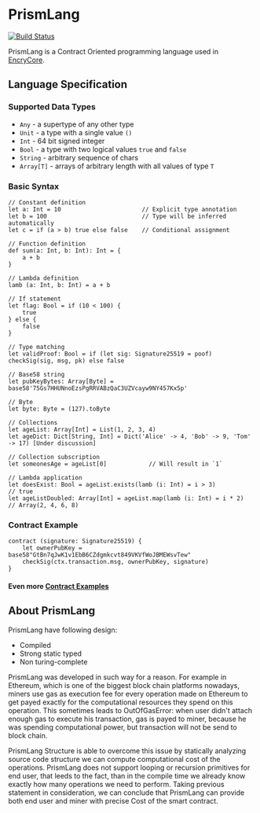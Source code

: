 # PrismLang
[![Build Status](https://api.travis-ci.org/EncryFoundation/PrismLang.svg?branch=master)](https://travis-ci.org/EncryFoundation/PrismLang)

PrismLang is a Contract Oriented programming language used in [EncryCore](https://github.com/EncryFoundation/EncryCore).

## Language Specification

### Supported Data Types

- `Any` - a supertype of any other type
- `Unit` - a type with a single value `()`
- `Int` - 64 bit signed integer
- `Bool` - a type with two logical values `true` and `false`
- `String` - arbitrary sequence of chars
- `Array[T]` - arrays of arbitrary length with all values of type `T`

### Basic Syntax

    // Constant definition
    let a: Int = 10                       // Explicit type annotation
    let b = 100                           // Type will be inferred automatically
    let c = if (a > b) true else false    // Conditional assignment

    // Function definition
    def sum(a: Int, b: Int): Int = {
        a + b
    }

    // Lambda definition
    lamb (a: Int, b: Int) = a + b

    // If statement
    let flag: Bool = if (10 < 100) {
        true
    } else {
        false
    }

    // Type matching
    let validProof: Bool = if (let sig: Signature25519 = poof) checkSig(sig, msg, pk) else false

    // Base58 string
    let pubKeyBytes: Array[Byte] = base58'75Gs7HHUNnoEzsPgRRVABzQaC3UZVcayw9NY457Kx5p'

    // Byte
    let byte: Byte = (127).toByte

    // Collections
    let ageList: Array[Int] = List(1, 2, 3, 4)
    let ageDict: Dict[String, Int] = Dict('Alice' -> 4, 'Bob' -> 9, 'Tom' -> 17) [Under discussion]

    // Collection subscription
    let someonesAge = ageList[0]            // Will result in `1`

    // Lambda application
    let doesExist: Bool = ageList.exists(lamb (i: Int) = i > 3)             // true
    let ageListDoubled: Array[Int] = ageList.map(lamb (i: Int) = i * 2)     // Array(2, 4, 6, 8)

### Contract Example

    contract (signature: Signature25519) {
        let ownerPubKey = base58"GtBn7qJwK1v1EbB6CZdgmkcvt849VKVfWoJBMEWsvTew"
        checkSig(ctx.transaction.msg, ownerPubKey, signature)
    }
#### Even more [Contract Examples](https://github.com/EncryFoundation/PrismLang/tree/release/docs/examples)

## About PrismLang

PrismLang have following design:
* Compiled
* Strong static typed
* Non turing-complete

PrismLang was developed in such way for a reason. For example in Ethereum, which is one of the biggest block chain platforms nowadays, miners use gas as execution fee for every operation made on Ethereum to get payed exactly for the computational resources they spend on this operation. This sometimes leads to OutOfGasError: when user didn't attach enough gas to execute his transaction, gas is payed to miner, because he was spending computational power, but transaction will not be send to block chain.

PrismLang Structure is able to overcome this issue by statically analyzing source code structure we can compute computational cost of the operations. PrismLang does not support looping or recursion primitives for end user, that leeds to the fact, than in the compile time we already know exactly how many operations we need to perform. Taking previous statement in consideration, we can conclude that PrismLang can provide both end user and miner with precise Cost of the smart contract.



